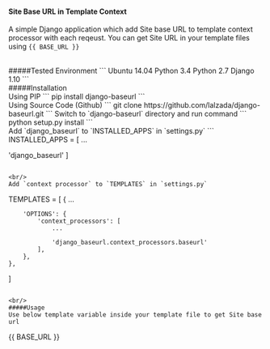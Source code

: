 #### Site Base URL in Template Context
A simple Django application which add Site base URL to template context processor with each reqeust. You can get Site URL in your template files using `{{ BASE_URL }}`

<br/>
#####Tested Environment
```
Ubuntu 14.04
Python 3.4
Python 2.7
Django 1.10
```

<br/>
#####Installation
<br/>
Using PIP
```
pip install django-baseurl
```

<br/>
Using Source Code (Github)
```
git clone https://github.com/lalzada/django-baseurl.git
```
Switch to `django-baseurl` directory and run command
```
python setup.py install
```

<br/>
Add `django_baseurl` to `INSTALLED_APPS` in `settings.py`
```
INSTALLED_APPS = [
  ...
  
  'django_baseurl'
]
```

<br/>
Add `context processor` to `TEMPLATES` in `settings.py`
```
TEMPLATES = [
    {
        ...
        
        'OPTIONS': {
            'context_processors': [
                ...
                
                'django_baseurl.context_processors.baseurl'
            ],
        },
    },
]
```

<br/>
#####Usage
Use below template variable inside your template file to get Site base url
```
{{ BASE_URL }}
```
